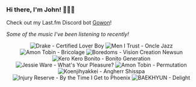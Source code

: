 ### Hi there, I'm John! 🏄🏻‍♂️

Check out my Last.fm Discord bot [Gowon](http://gowon.ca)!

_Some of the music I've been listening to recently!_


<!-- lastfm -->
<p align="center"><img src="https://lastfm.freetls.fastly.net/i/u/64s/2df7c89311b1030bea0afcb10c216b89.jpg" title="Drake - Certified Lover Boy"> <img src="https://lastfm.freetls.fastly.net/i/u/64s/e4c84efa4965da3dc4c1a40c40afe389.png" title="Men I Trust - Oncle Jazz"> <img src="https://lastfm.freetls.fastly.net/i/u/64s/4082ed6c5f864befb87bd020e3e1a539.png" title="Amon Tobin - Bricolage"> <img src="https://lastfm.freetls.fastly.net/i/u/64s/800504aa61892b5affae4ed0731cd1bf.jpg" title="Boredoms - Vision Creation Newsun"> <img src="https://lastfm.freetls.fastly.net/i/u/64s/7d34b1fbd29910723fcff54760d7074f.png" title="Kero Kero Bonito - Bonito Generation"> <img src="https://lastfm.freetls.fastly.net/i/u/64s/1efdf5b6ba52459efb7a4a3f60b0d2a8.jpg" title="Jessie Ware - What's Your Pleasure?"> <img src="https://lastfm.freetls.fastly.net/i/u/64s/7963978124c87b5120f9b2eff4a74228.jpg" title="Amon Tobin - Permutation"> <img src="https://lastfm.freetls.fastly.net/i/u/64s/a5adb9ed82f44523c5102a4bfb42fecc.jpg" title="Koenjihyakkei - Angherr Shisspa"> <img src="https://lastfm.freetls.fastly.net/i/u/64s/626bfa186ef2c0505d3811766af6cae8.jpg" title="Injury Reserve - By the Time I Get to Phoenix"> <img src="https://lastfm.freetls.fastly.net/i/u/64s/7846a09da05c176ce9677969f57e8176.jpg" title="BAEKHYUN - Delight"> </p>
